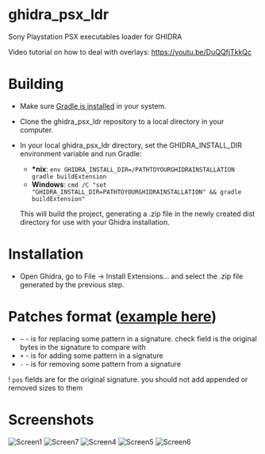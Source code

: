 # ghidra_psx_ldr
Sony Playstation PSX executables loader for GHIDRA

Video tutorial on how to deal with overlays: https://youtu.be/DuQQfjTkkQc

# Building
* Make sure [Gradle is installed](https://gradle.org/install/) in your system.
* Clone the ghidra_psx_ldr repository to a local directory in your computer.
* In your local ghidra_psx_ldr directory, set the GHIDRA_INSTALL_DIR environment variable and run Gradle:
    * **\*nix**: `env GHIDRA_INSTALL_DIR=/PATHTOYOURGHIDRAINSTALLATION gradle buildExtension`
    * **Windows**: `cmd /C "set "GHIDRA_INSTALL_DIR=PATHTOYOURGHIDRAINSTALLATION" && gradle buildExtension"`

    This will build the project, generating a .zip file in the newly created dist directory for use with your Ghidra installation.
    
# Installation
* Open Ghidra, go to File -> Install Extensions... and select the .zip file generated by the previous step.

# Patches format ([example here](https://github.com/lab313ru/ghidra_psx_ldr/blob/master/data/psyq/patches.json))

* `~` - is for replacing some pattern in a signature. check field is the original bytes in the signature to compare with
* `+` - is for adding some pattern in a signature
* `-` - is for removing some pattern from a signature

! `pos` fields are for the original signature. you should not add appended or removed sizes to them

# Screenshots

![Screen1](/imgs/screen1.png?raw=true)
![Screen7](/imgs/screen7.png?raw=true)
![Screen4](/imgs/screen4.png?raw=true)
![Screen5](/imgs/screen5.png?raw=true)
![Screen6](/imgs/screen6.png?raw=true)

